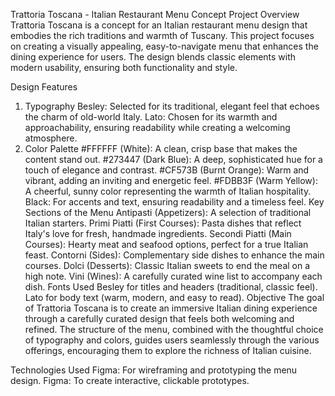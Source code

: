 Trattoria Toscana - Italian Restaurant Menu Concept
Project Overview
Trattoria Toscana is a concept for an Italian restaurant menu design that embodies the rich traditions and warmth of Tuscany. This project focuses on creating a visually appealing, easy-to-navigate menu that enhances the dining experience for users. The design blends classic elements with modern usability, ensuring both functionality and style.

Design Features
1. Typography
Besley: Selected for its traditional, elegant feel that echoes the charm of old-world Italy.
Lato: Chosen for its warmth and approachability, ensuring readability while creating a welcoming atmosphere.
2. Color Palette
#FFFFFF (White): A clean, crisp base that makes the content stand out.
#273447 (Dark Blue): A deep, sophisticated hue for a touch of elegance and contrast.
#CF573B (Burnt Orange): Warm and vibrant, adding an inviting and energetic feel.
#FDBB3F (Warm Yellow): A cheerful, sunny color representing the warmth of Italian hospitality.
Black: For accents and text, ensuring readability and a timeless feel.
Key Sections of the Menu
Antipasti (Appetizers): A selection of traditional Italian starters.
Primi Piatti (First Courses): Pasta dishes that reflect Italy's love for fresh, handmade ingredients.
Secondi Piatti (Main Courses): Hearty meat and seafood options, perfect for a true Italian feast.
Contorni (Sides): Complementary side dishes to enhance the main courses.
Dolci (Desserts): Classic Italian sweets to end the meal on a high note.
Vini (Wines): A carefully curated wine list to accompany each dish.
Fonts Used
Besley for titles and headers (traditional, classic feel).
Lato for body text (warm, modern, and easy to read).
Objective
The goal of Trattoria Toscana is to create an immersive Italian dining experience through a carefully curated design that feels both welcoming and refined. The structure of the menu, combined with the thoughtful choice of typography and colors, guides users seamlessly through the various offerings, encouraging them to explore the richness of Italian cuisine.

Technologies Used
Figma: For wireframing and prototyping the menu design.
Figma: To create interactive, clickable prototypes.
